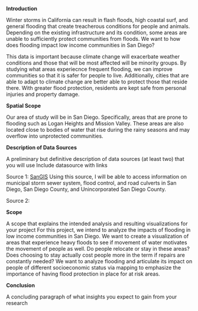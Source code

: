 **Introduction**

Winter storms in California can result in flash floods, high coastal surf, and general flooding that create treacherous conditions for people and animals. Depending on the existing infrastructure and its condition, some areas are unable to sufficiently protect communities from floods. We want to how does flooding impact low income communities in San Diego?

This data is important because climate change will exacerbate weather conditions and those that will be most affected will be minority groups. By studying what areas experiecnce frequent flooding, we can improve communities so that it is safer for people to live. Additionally, cities that are able to adapt to climate change are better able to protect those that reside there. With greater flood protection, residents are kept safe from personal injuries and property damage.

**Spatial Scope**

Our area of study will be in San Diego. Specifically, areas that are prone to flooding such as Logan Heights and Mission Valley.
These areas are also located close to bodies of water that rise during the rainy seasons and may overflow into unprotected communities.

**Description of Data Sources**

A preliminary but definitive description of data sources (at least two) that you will use
Include datasource with links

Source 1: [SanGIS](https://www.sangis.org/)
Using this source, I will be able to access information on municipal storm sewer system, flood control, and road culverts in San Diego, San Diego County, and Unincorporated San Diego County.

Source 2:[]()

**Scope**

A scope that explains the intended analysis and resulting visualizations for your project
For this project, we intend to analyze the impacts of flooding in low income communities in San Diego. We want to create a visualization of areas that experience heavy floods to see if movement of water motivates the movement of people as well. Do people relocate or stay in these areas? Does choosing to stay actually cost people more in the term if repairs are constantly needed? We want to analyze flooding and articulate its impact on people of different socioeconomic status via mapping to emphasize the importance of having flood protection in place for at risk areas. 

**Conclusion**


A concluding paragraph of what insights you expect to gain from your research
